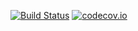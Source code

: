 [![Build Status](https://travis-ci.org/SeamusBoyle1/qtquick-chart-travis.svg?branch=master)](https://travis-ci.org/SeamusBoyle1/qtquick-chart-travis)
[![codecov.io](https://codecov.io/github/SeamusBoyle1/qtquick-chart-travis/coverage.svg?branch=master)](https://codecov.io/github/SeamusBoyle1/qtquick-chart-travis?branch=master)

